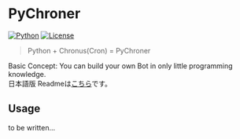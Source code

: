 # PyChroner
[![Python](https://img.shields.io/badge/Python-3.6-blue.svg?style=flat-square)]()
[![License](https://img.shields.io/badge/License-MIT%20License-blue.svg?style=flat-square)]()

> Python + Chronus(Cron) = PyChroner  

Basic Concept: You can build your own Bot in only little programming knowledge.  
日本語版 Readmeは[こちら](https://github.com/NephyProject/TwitterBotFramework/blob/master/README.md)です。  

## Usage
to be written...  
